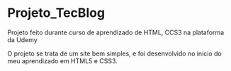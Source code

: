 # Projeto_TecBlog
Projeto feito durante curso de aprendizado de HTML, CCS3 na plataforma da Udemy

 O projeto se trata de um site bem simples, e foi desenvolvido no inicio do meu aprendizado em HTML5 e CSS3.
